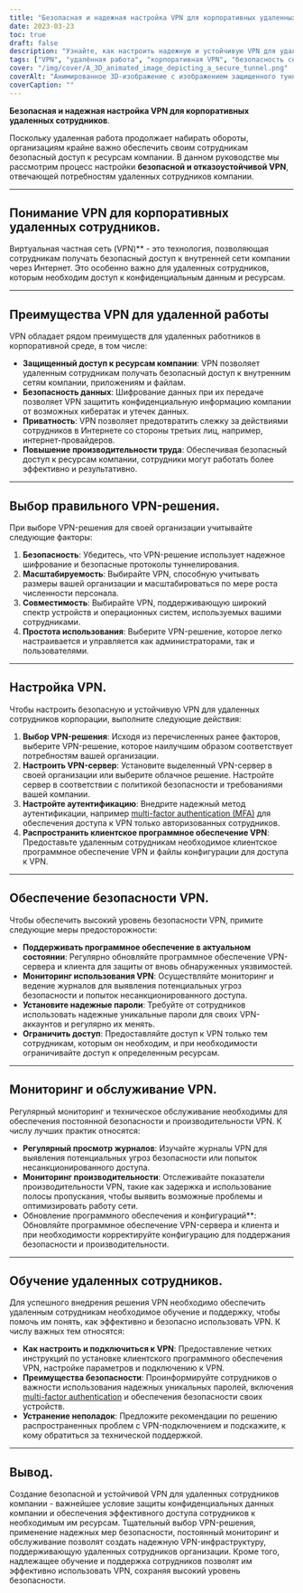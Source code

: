 ```yaml
---
title: "Безопасная и надежная настройка VPN для корпоративных удаленных сотрудников"
date: 2023-03-23
toc: true
draft: false
description: "Узнайте, как настроить надежную и устойчивую VPN для удаленных сотрудников, обеспечив безопасный доступ к ресурсам компании."
tags: ["VPN", "удалённая работа", "корпоративная VPN", "безопасность сети", "шифрование", "протоколы туннелирования", "Настройка VPN", "VPN-сервер", "Безопасность VPN", "Обслуживание VPN", "Мониторинг VPN", "VPN-решение", "аутентификация", "безопасность данных", "конфиденциальность", "производительность", "масштабируемость", "совместимость", "обучение сотрудников", "передовой опыт"]
cover: "/img/cover/A_3D_animated_image_depicting_a_secure_tunnel.png"
coverAlt: "Анимированное 3D-изображение с изображением защищенного туннеля, соединяющего ноутбук удаленного сотрудника со зданием компании, символизирует VPN-соединение. Над туннелем висит значок щита, символизирующий безопасность и устойчивость."
coverCaption: ""
---
```


**Безопасная и надежная настройка VPN для корпоративных удаленных сотрудников**.

Поскольку удаленная работа продолжает набирать обороты, организациям крайне важно обеспечить своим сотрудникам безопасный доступ к ресурсам компании. В данном руководстве мы рассмотрим процесс настройки **безопасной и отказоустойчивой VPN**, отвечающей потребностям удаленных сотрудников компании.

______

## **Понимание VPN для корпоративных удаленных сотрудников**.

Виртуальная частная сеть (VPN)** - это технология, позволяющая сотрудникам получать безопасный доступ к внутренней сети компании через Интернет. Это особенно важно для удаленных сотрудников, которым необходим доступ к конфиденциальным данным и ресурсам.

______

## **Преимущества VPN для удаленной работы**

VPN обладает рядом преимуществ для удаленных работников в корпоративной среде, в том числе:

- **Защищенный доступ к ресурсам компании**: VPN позволяет удаленным сотрудникам получать безопасный доступ к внутренним сетям компании, приложениям и файлам.
- **Безопасность данных**: Шифрование данных при их передаче позволяет VPN защитить конфиденциальную информацию компании от возможных кибератак и утечек данных.
- **Приватность**: VPN позволяет предотвратить слежку за действиями сотрудников в Интернете со стороны третьих лиц, например, интернет-провайдеров.
- **Повышение производительности труда**: Обеспечивая безопасный доступ к ресурсам компании, сотрудники могут работать более эффективно и результативно.

______

## **Выбор правильного VPN-решения**.

При выборе VPN-решения для своей организации учитывайте следующие факторы:

1. **Безопасность**: Убедитесь, что VPN-решение использует надежное шифрование и безопасные протоколы туннелирования.
2. **Масштабируемость**: Выбирайте VPN, способную учитывать размеры вашей организации и масштабироваться по мере роста численности персонала.
3. **Совместимость**: Выбирайте VPN, поддерживающую широкий спектр устройств и операционных систем, используемых вашими сотрудниками.
4. **Простота использования**: Выберите VPN-решение, которое легко настраивается и управляется как администраторами, так и пользователями.

______

## **Настройка VPN**.

Чтобы настроить безопасную и устойчивую VPN для удаленных сотрудников корпорации, выполните следующие действия:

1. **Выбор VPN-решения**: Исходя из перечисленных ранее факторов, выберите VPN-решение, которое наилучшим образом соответствует потребностям вашей организации.
2. **Настроить VPN-сервер**: Установите выделенный VPN-сервер в своей организации или выберите облачное решение. Настройте сервер в соответствии с политикой безопасности и требованиями вашей компании.
3. **Настройте аутентификацию**: Внедрите надежный метод аутентификации, например [multi-factor authentication (MFA)](https://simeononsecurity.com/articles/what-are-the-diferent-kinds-of-factors-in-mfa/) для обеспечения доступа к VPN только авторизованных сотрудников.
4. **Распространить клиентское программное обеспечение VPN**: Предоставьте удаленным сотрудникам необходимое клиентское программное обеспечение VPN и файлы конфигурации для доступа к VPN.

______

## **Обеспечение безопасности VPN**.

Чтобы обеспечить высокий уровень безопасности VPN, примите следующие меры предосторожности:

- **Поддерживать программное обеспечение в актуальном состоянии**: Регулярно обновляйте программное обеспечение VPN-сервера и клиента для защиты от вновь обнаруженных уязвимостей.
- **Мониторинг использования VPN**: Осуществляйте мониторинг и ведение журналов для выявления потенциальных угроз безопасности и попыток несанкционированного доступа.
- **Установите надежные пароли**: Требуйте от сотрудников использовать надежные уникальные пароли для своих VPN-аккаунтов и регулярно их менять.
- **Ограничить доступ**: Предоставляйте доступ к VPN только тем сотрудникам, которым он необходим, и при необходимости ограничивайте доступ к определенным ресурсам.

______

## **Мониторинг и обслуживание VPN**.

Регулярный мониторинг и техническое обслуживание необходимы для обеспечения постоянной безопасности и производительности VPN. К числу лучших практик относятся:

- **Регулярный просмотр журналов**: Изучайте журналы VPN для выявления потенциальных угроз безопасности или попыток несанкционированного доступа.
- **Мониторинг производительности**: Отслеживайте показатели производительности VPN, такие как задержка и использование полосы пропускания, чтобы выявить возможные проблемы и оптимизировать работу сети.
- Обновление программного обеспечения и конфигураций**: Обновляйте программное обеспечение VPN-сервера и клиента и при необходимости корректируйте конфигурацию для поддержания безопасности и производительности.

______

## **Обучение удаленных сотрудников**.

Для успешного внедрения решения VPN необходимо обеспечить удаленным сотрудникам необходимое обучение и поддержку, чтобы помочь им понять, как эффективно и безопасно использовать VPN. К числу важных тем относятся:

- **Как настроить и подключиться к VPN**: Предоставление четких инструкций по установке клиентского программного обеспечения VPN, настройке параметров и подключению к VPN.
- **Преимущества безопасности**: Проинформируйте сотрудников о важности использования надежных уникальных паролей, включения [multi-factor authentication](https://simeononsecurity.com/articles/what-are-the-diferent-kinds-of-factors-in-mfa/) и обеспечения безопасности своих устройств.
- **Устранение неполадок**: Предложите рекомендации по решению распространенных проблем с VPN-подключением и подскажите, к кому обратиться за технической поддержкой.

______

## **Вывод**.

Создание безопасной и устойчивой VPN для удаленных сотрудников компании - важнейшее условие защиты конфиденциальных данных компании и обеспечения эффективного доступа сотрудников к необходимым им ресурсам. Тщательный выбор VPN-решения, применение надежных мер безопасности, постоянный мониторинг и обслуживание позволят создать надежную VPN-инфраструктуру, поддерживающую удаленных сотрудников организации. Кроме того, надлежащее обучение и поддержка сотрудников позволят им эффективно использовать VPN, сохраняя высокий уровень безопасности.

